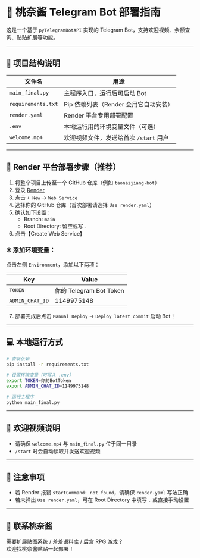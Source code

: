 # 🍑 桃奈酱 Telegram Bot 部署指南

这是一个基于 `pyTelegramBotAPI` 实现的 Telegram Bot，支持欢迎视频、余额查询、贴贴扩展等功能。

---

## 📁 项目结构说明

| 文件名 | 用途 |
|--------|------|
| `main_final.py` | 主程序入口，运行后可启动 Bot |
| `requirements.txt` | Pip 依赖列表（Render 会用它自动安装） |
| `render.yaml` | Render 平台专用部署配置 |
| `.env` | 本地运行用的环境变量文件（可选） |
| `welcome.mp4` | 欢迎视频文件，发送给首次 `/start` 用户 |

---

## 🚀 Render 平台部署步骤（推荐）

1. 将整个项目上传至一个 GitHub 仓库（例如 `taonaijiang-bot`）
2. 登录 [Render](https://dashboard.render.com/)
3. 点击 `+ New` → `Web Service`
4. 选择你的 GitHub 仓库（首次部署请选择 `Use render.yaml`）
5. 确认如下设置：
   - Branch: `main`
   - Root Directory: 留空或写 `.`
6. 点击【Create Web Service】

### ✳ 添加环境变量：

点击左侧 `Environment`，添加以下两项：

| Key | Value |
|-----|-------|
| `TOKEN` | 你的 Telegram Bot Token |
| `ADMIN_CHAT_ID` | 1149975148 |

7. 部署完成后点击 `Manual Deploy` → `Deploy latest commit` 启动 Bot！

---

## 💻 本地运行方式

```bash
# 安装依赖
pip install -r requirements.txt

# 设置环境变量（可写入 .env）
export TOKEN=你的BotToken
export ADMIN_CHAT_ID=1149975148

# 运行主程序
python main_final.py
```

---

## 🎥 欢迎视频说明

- 请确保 `welcome.mp4` 与 `main_final.py` 位于同一目录
- `/start` 时会自动读取并发送欢迎视频

---

## 📌 注意事项

- 若 Render 报错 `startCommand: not found`，请确保 `render.yaml` 写法正确
- 若未弹出 `Use render.yaml`，可在 Root Directory 中填写 `.` 或直接手动设置

---

## 💬 联系桃奈酱

需要扩展贴图系统 / 羞羞语料库 / 后宫 RPG 游戏？  
欢迎找桃奈酱贴贴一起部署！

